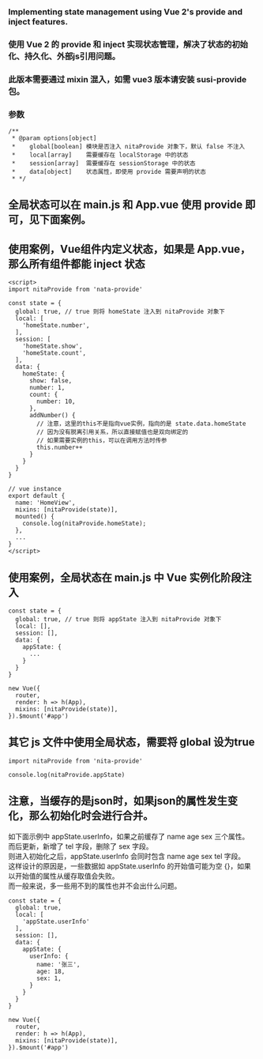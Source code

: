 ### Implementing state management using Vue 2's provide and inject features.
### 使用 Vue 2 的 provide 和 inject 实现状态管理，解决了状态的初始化、持久化、外部js引用问题。
### 此版本需要通过 mixin 混入，如需 vue3 版本请安装 susi-provide 包。

### 参数
```
/**
 * @param options[object]
 *    global[boolean] 模块是否注入 nitaProvide 对象下，默认 false 不注入
 *    local[array]    需要缓存在 localStorage 中的状态
 *    session[array]  需要缓存在 sessionStorage 中的状态
 *    data[object]    状态属性，即使用 provide 需要声明的状态
 * */
```

## 全局状态可以在 main.js 和 App.vue 使用 provide 即可，见下面案例。

## 使用案例，Vue组件内定义状态，如果是 App.vue，那么所有组件都能 inject 状态

```
<script>
import nitaProvide from 'nata-provide'

const state = {
  global: true, // true 则将 homeState 注入到 nitaProvide 对象下
  local: [
    'homeState.number',
  ],
  session: [
    'homeState.show',
    'homeState.count',
  ],
  data: {
    homeState: {
      show: false,
      number: 1,
      count: {
        number: 10,
      },
      addNumber() {
        // 注意，这里的this不是指向vue实例，指向的是 state.data.homeState
        // 因为没有脱离引用关系，所以直接赋值也是双向绑定的
        // 如果需要实例的this，可以在调用方法时传参
        this.number++
      }
    }
  }
}

// vue instance
export default {
  name: 'HomeView',
  mixins: [nitaProvide(state)],
  mounted() {
    console.log(nitaProvide.homeState);
  },
  ...
}
</script>
```

## 使用案例，全局状态在 main.js 中 Vue 实例化阶段注入

```
const state = {
  global: true, // true 则将 appState 注入到 nitaProvide 对象下
  local: [],
  session: [],
  data: {
    appState: {
      ...
    }
  }
}

new Vue({
  router,
  render: h => h(App),
  mixins: [nitaProvide(state)],
}).$mount('#app')

```

## 其它 js 文件中使用全局状态，需要将 global 设为true

```
import nitaProvide from 'nita-provide'

console.log(nitaProvide.appState)

```

## 注意，当缓存的是json时，如果json的属性发生变化，那么初始化时会进行合并。<br>
如下面示例中 appState.userInfo，如果之前缓存了 name age sex 三个属性。<br>
而后更新，新增了 tel 字段，删除了 sex 字段。<br>
则进入初始化之后，appState.userInfo 会同时包含 name age sex tel 字段。<br>
这样设计的原因是，一些数据如 appState.userInfo 的开始值可能为空 {}，如果以开始值的属性从缓存取值会失败。<br>
而一般来说，多一些用不到的属性也并不会出什么问题。<br>

```
const state = {
  global: true,
  local: [
    'appState.userInfo'
  ],
  session: [],
  data: {
    appState: {
      userInfo: {
        name: '张三',
        age: 18,
        sex: 1,
      }
    }
  }
}

new Vue({
  router,
  render: h => h(App),
  mixins: [nitaProvide(state)],
}).$mount('#app')

```
